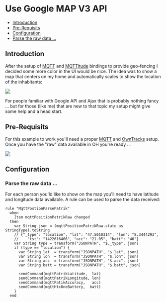 # Use Google MAP V3 API
 * [Introduction](GoogleMap#Introduction)
 * [Pre-Requisits](GoogleMap#pre-requisits)
 * [Configuration](GoogleMap#configuration)
  * [Parse the raw data ...](GoogleMap#parse-the-raw-data-)


## Introduction

After the setup of [MQTT](MQTT-Binding) and [MQTTitude](Mqttitude-Binding) bindings to provide geo-fencing I decided some more color in the UI would be nice. The idea was to show a map that centers on my home and automatically scales to show the location of the inhabitants:

![](https://dl.dropboxusercontent.com/u/1781347/wiki/2015-06-11_15_51_06.png)

For people familiar with Google API and Ajax that is probably nothing fancy ... but for those (like me) that are new to that topic my setup might give some help and a head start.

## Pre-Requisits

For this example to work you'll need a proper [MQTT](MQTT-Binding) and [OwnTracks](owntracks.org) setup. 
Once you have the "raw" data available in OH you're ready ...

![](https://dl.dropboxusercontent.com/u/1781347/wiki/2015-06-11_15_39_08.png)

## Configuration
### Parse the raw data ...
For each person you'ld like to show on the map you'll need to have latitude and longitude data available. A rule can be used to parse the data received:

```Xtend
rule "MqttPostionParsePatrik"
  when 
    Item mqttPositionPatrikRaw changed
  then
    var String json = (mqttPositionPatrikRaw.state as StringType).toString
	// {"_type": "location", "lat": "47.5010314", "lon": "8.3444293",
	//    "tst": "1422616466", "acc": "21.05", "batt": "40"}
	var String type = transform("JSONPATH", "$._type", json)
	if (type == "location") {
	  var String lat  = transform("JSONPATH", "$.lat", json)
	  var String lon  = transform("JSONPATH", "$.lon", json)
	  var String acc  = transform("JSONPATH", "$.acc", json)
	  var String batt = transform("JSONPATH", "$.batt", json)
	
      sendCommand(mqttPatrikLatitude,  lat)
	  sendCommand(mqttPatrikLongitude, lon)
	  sendCommand(mqttPatikAccuracy,   acc) 
	  sendCommand(mqttHtcOneBattery,  batt)
	}
  end
```
